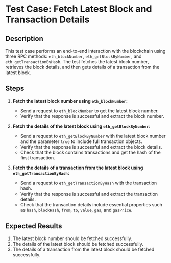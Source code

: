 # Test Case: Fetch Latest Block and Transaction Details

## Description

This test case performs an end-to-end interaction with the blockchain using three RPC methods: `eth_blockNumber`, `eth_getBlockByNumber`, and `eth_getTransactionByHash`. The test fetches the latest block number, retrieves the block details, and then gets details of a transaction from the latest block.

## Steps

1. **Fetch the latest block number using `eth_blockNumber`:**

   - Send a request to `eth_blockNumber` to get the latest block number.
   - Verify that the response is successful and extract the block number.

2. **Fetch the details of the latest block using `eth_getBlockByNumber`:**

   - Send a request to `eth_getBlockByNumber` with the latest block number and the parameter `true` to include full transaction objects.
   - Verify that the response is successful and extract the block details.
   - Check that the block contains transactions and get the hash of the first transaction.

3. **Fetch the details of a transaction from the latest block using `eth_getTransactionByHash`:**
   - Send a request to `eth_getTransactionByHash` with the transaction hash.
   - Verify that the response is successful and extract the transaction details.
   - Check that the transaction details include essential properties such as `hash`, `blockHash`, `from`, `to`, `value`, `gas`, and `gasPrice`.

## Expected Results

1. The latest block number should be fetched successfully.
2. The details of the latest block should be fetched successfully.
3. The details of a transaction from the latest block should be fetched successfully.
